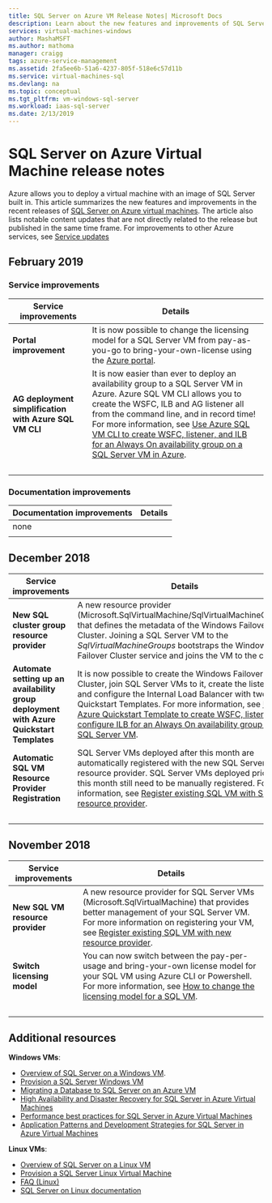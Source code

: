 ```yaml
---
title: SQL Server on Azure VM Release Notes| Microsoft Docs
description: Learn about the new features and improvements of SQL Server on an Azure VM
services: virtual-machines-windows
author: MashaMSFT
ms.author: mathoma
manager: craigg
tags: azure-service-management
ms.assetid: 2fa5ee6b-51a6-4237-805f-518e6c57d11b
ms.service: virtual-machines-sql
ms.devlang: na
ms.topic: conceptual
ms.tgt_pltfrm: vm-windows-sql-server
ms.workload: iaas-sql-server
ms.date: 2/13/2019
---
```

# SQL Server on Azure Virtual Machine release notes

Azure allows you to deploy a virtual machine with an image of SQL Server built in. This article summarizes the new features and improvements in the recent releases of [SQL Server on Azure virtual machines](https://azure.microsoft.com/services/virtual-machines/sql-server/). The article also lists notable content updates that are not directly related to the release but published in the same time frame. For improvements to other Azure services, see [Service updates](https://azure.microsoft.com/updates)


## February 2019

### Service improvements

| Service improvements | Details |
| --- | --- |
| **Portal improvement** | It is now possible to change the licensing model for a SQL Server VM from pay-as-you-go to bring-your-own-license using the [Azure portal](virtual-machines-windows-sql-ahb.md#with-the-azure-portal-1).|
|**AG deployment simplification with Azure SQL VM CLI** | It is now easier than ever to deploy an availability group to a SQL Server VM in Azure. Azure SQL VM CLI allows you to create the WSFC, ILB and AG listener all from the command line, and in record time! For more information, see [Use Azure SQL VM CLI to create WSFC, listener, and ILB for an Always On availability group on a SQL Server VM in Azure](virtual-machines-windows-sql-availability-group-cli.md). | 
| &nbsp; | &nbsp; |

### Documentation improvements

| Documentation improvements | Details |
| --- | --- |
|none | |
| | |

## December 2018

| Service improvements | Details |
| --- | --- |
| **New SQL cluster group resource provider** | A new resource provider (Microsoft.SqlVirtualMachine/SqlVirtualMachineGroups) that defines the metadata of the Windows Failover Cluster. Joining a SQL Server VM to the *SqlVirtualMachineGroups* bootstraps the Windows Failover Cluster service and joins the VM to the cluster.  |
|**Automate setting up an availability group deployment with Azure Quickstart Templates** |It is now possible to create the Windows Failover Cluster, join SQL Server VMs to it, create the listener, and configure the Internal Load Balancer with two Azure Quickstart Templates. For more information, see [Use Azure Quickstart Template to create WSFC, listener, and configure ILB for an Always On availability group on a SQL Server VM](virtual-machines-windows-sql-availability-group-quickstart-template.md). | 
| **Automatic SQL VM Resource Provider Registration** | SQL Server VMs deployed after this month are automatically registered with the new SQL Server resource provider. SQL Server VMs deployed prior to this month still need to be manually registered. For more information, see [Register existing SQL VM with SQL VM resource provider](virtual-machines-windows-sql-ahb.md#register-sql-server-vm-with-sql-resource-provider).|
| &nbsp; | &nbsp; |


## November 2018

| Service improvements | Details |
| --- | --- |
| **New SQL VM resource provider** |  A new resource provider for SQL Server VMs (Microsoft.SqlVirtualMachine) that provides better management of your SQL Server VM. For more information on registering your VM, see [Register existing SQL VM with new resource provider](virtual-machines-windows-sql-ahb.md#register-sql-server-vm-with-sql-resource-provider). |
|**Switch licensing model** |You can now switch between the pay-per-usage and bring-your-own license model for your SQL VM using Azure CLI or Powershell. For more information, see [How to change the licensing model for a SQL VM](virtual-machines-windows-sql-ahb.md). | 
| &nbsp; | &nbsp; |


## Additional resources

**Windows VMs**:

* [Overview of SQL Server on a Windows VM](virtual-machines-windows-sql-server-iaas-overview.md).
* [Provision a SQL Server Windows VM](virtual-machines-windows-portal-sql-server-provision.md)
* [Migrating a Database to SQL Server on an Azure VM](virtual-machines-windows-migrate-sql.md)
* [High Availability and Disaster Recovery for SQL Server in Azure Virtual Machines](virtual-machines-windows-sql-high-availability-dr.md)
* [Performance best practices for SQL Server in Azure Virtual Machines](virtual-machines-windows-sql-performance.md)
* [Application Patterns and Development Strategies for SQL Server in Azure Virtual Machines](virtual-machines-windows-sql-server-app-patterns-dev-strategies.md)

**Linux VMs**:

* [Overview of SQL Server on a Linux VM](../../linux/sql/sql-server-linux-virtual-machines-overview.md)
* [Provision a SQL Server Linux Virtual Machine](../../linux/sql/provision-sql-server-linux-virtual-machine.md)
* [FAQ (Linux)](../../linux/sql/sql-server-linux-faq.md)
* [SQL Server on Linux documentation](https://docs.microsoft.com/sql/linux/sql-server-linux-overview)